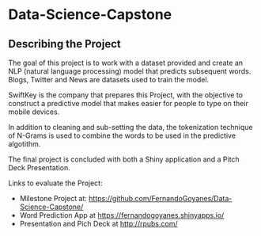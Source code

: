 # Data-Science-Capstone

## Describing the Project

The goal of this project is to work with a dataset provided and create an NLP (natural language processing) model that predicts subsequent words. Blogs, Twitter and News are datasets used to train the model.

SwiftKey is the company that prepares this Project, with the objective to construct a predictive model that makes easier for people to type on their mobile devices.

In addition to cleaning and sub-setting the data, the tokenization technique of N-Grams is used to combine the words to be used in the predictive algotithm.

The final project is concluded with both a Shiny application and a Pitch Deck Presentation.

Links to evaluate the Project:

 * Milestone Project at: https://github.com/FernandoGoyanes/Data-Science-Capstone/
 * Word Prediction App at https://fernandogoyanes.shinyapps.io/
 * Presentation and Pich Deck at http://rpubs.com/ 
